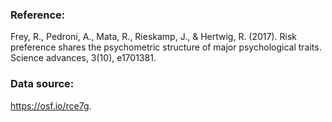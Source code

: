 ### Reference:

Frey, R., Pedroni, A., Mata, R., Rieskamp, J., & Hertwig, R. (2017). Risk preference shares the psychometric structure of major psychological traits. Science advances, 3(10), e1701381. 

### Data source:

https://osf.io/rce7g.
